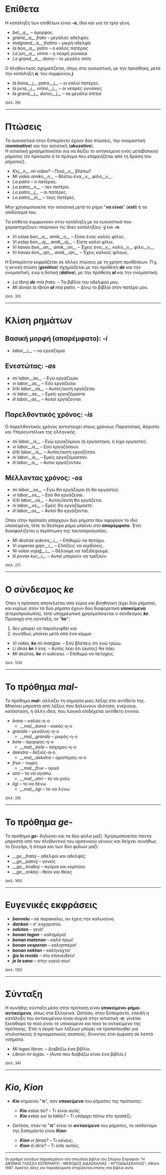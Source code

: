 # __Επίθετα__ 

Η κατάληξη των επιθέτων είναι *__-a__*, ίδια και για τα τρία γένη.

- *bel__a__* – όμορφος
- *grand__a__ frato* – μεγάλος αδελφός
- *malgrand__a__ fratino* – μικρή αδελφή
- *la bon__a__ patro* – ο καλός πατέρας
- *La jun__a__ virino* – η νεαρή γυναίκα
- *La grand__a__ domo* – το μεγάλο σπίτι

Ο πληθυντικός σχηματίζεται, όπως στα ουσιαστικά, με την προσθήκη, μετά την κατάληξη *__a__*, του συμφώνου *__j__*.

- *la bona__j__ patro__j__* – οι καλοί πατέρες
- *la juna__j__ virino__j__* – οι νεαρές γυναίκες
- *la grand__j__ domo__j__* – τα μεγάλα σπίτια

<sub>(σελ. 26)</sub>

---

# __Πτώσεις__ 

Τα ουσιαστικά στην Εσπεράντο έχουν δύο πτώσεις, την ονομαστική (*__nominativo__*) και την αιτιατική (*__akuzativo__*).  
Η αιτιατική χρησιμοποιείται για να δείξει το αντικείμενο ενός μεταβατικού ρήματος (το πρόσωπο ή το πράγμα που επηρεάζεται από τη δράση του ρήματος).   

- *Kiu__n__ mi vidas?* – Ποιό__ν__ βλέπω?
- *Mi vidas amiko__n__* – Βλέπω ένα__ν__ φίλο__ν__.
- *La patro* – ο πατέρας.
- *La patro__n__* – τον πατέρα.
- *La patro__j__* – οι πατέρες.
- *La patro__jn__* – τους πατέρες.

Μην χρησιμοποιείτε την αιτιατική μετά το ρήμα "__να είναι__" (*__esti__*) ή τα ισοδύναμά του.  

Τα επίθετα συμφωνούν στην κατάληξη με τα ουσιαστικά που χαρακτηρίζουν: παίρνουν τις ίδιες καταλήξεις *__-j__* και *__-n__*.  

- *Vi estas bon__a__ amik__o__* – Είσαι ένας καλός φίλος.
- *Vi estas bon__aj__ amik__oj__* – Είστε καλοί φίλοι.
- *Vi havas bon__an__ amik__on__* – Έχεις ένα__ν__ καλό__ν__ φίλο__ν__.
- *Vi havas bon__ajn__ amik__ojn__* – Έχεις καλούς φίλους.  

Η Εσπεράντο εκφράζεται σε άλλες πτώσεις με τη χρήση προθέσεων. Π.χ. η γενική πτώση (*__genitivo__*) σχημαίζεται με την πρόθεση *__de__* και την ονομαστική, ενώ η δοτική (*__dativo__*), με την πρόθεση *__al__* και την ονομαστική:  

- *La libroj __de__ mia frato.* – Τα βιβλία του αδελφού μου.
- *Mi donas la libron __al__ mia patro.* – Δίνω το βιβλίο στον πατέρα μου.

<sub>(σελ. 33)</sub>

---

# __Κλίση ρημάτων__  
  
## Βασική μορφή (απαρέμφατο): *__-i__*  
  
- *labor__i__*          – να εργάζομαι  
  
## Ενεστώτας: *__-as__*
  
- *mi labor__as__*      – Εγώ εργάζομαι
- *vi labor__as__*      – Εσύ εργάζεσαι
- *li/ŝi labor__as__*   – Αυτός/αυτή εργάζεται
- *ni labor__as__*      – Εμείς εργαζόμαστε 
- *ili labor__as__*     – Αυτοί εργάζονται
  
## Παρελθοντικός χρόνος: *__-is__*  
  
Ο παρελθοντικός χρόνος αντιστοιχεί στους χρόνους Παρατατικό, Αόριστο και Υπερσυντέλικο της ελληνικής.  

- *mi labor__is__*      – Εγώ εργαζόμουν (ή εργάστηκα, ή είχα εργαστεί).
- *vi labor__is__*      – Εσύ εργαζόσουν.
- *li/ŝi labor__is__*   – Αυτός/αυτή εργαζόταν.
- *ni labor__is__*      – Εμείς εργαζόμασταν.
- *ili labor__is__*     – Αυτοί εργάζονταν.
  
## Μέλλοντας χρόνος: *__-os__*  
  
- *mi labor__os__*      – Εγώ θα εργάζομαι (ή θα εργαστώ).
- *vi labor__os__*      – Εσύ θα εργάζεσαι.
- *li/ŝi labor__os__*   – Αυτός/αυτή θα εργάζεται.
- *ni labor__os__*      – Εμείς θα εργαζόμαστε.
- *ili labor__os__*     – Αυτοί θα εργάζονται.  

Όταν στην πρόταση υπάρχουν δύο ρήματα που αφορούν το ίδιο υποκείμενο, τότε το δεύτερο ρήμα μπαίνει στο __απαρέμφατο__. Έτσι διασφαλίζεται η περίπτωση της ταυτοπροσωπίας.  

- *Mi deziras sukces__i__* – Επιθυμώ να πετύχω.
- *Vi esperas gajn__i__* – Ελπίζεις να κερδίσεις.
- *Ni volas vojaĝ__i__* – Θέλουμε να ταξιδέψουμε.
- *Ili povas kur__i__* – Αυτοί μπορούν να τρέξουν.

<sub>(σελ. 27)</sub>
  
---
  
# Ο σύνδεσμος *__ke__*  
  
Όταν η πρόταση αποτελείται από κύρια και βοηθητική (έχει δύο ρήματα), και κυρίως όταν τα δύο ρήματα έχουν δύο διαφορετικά __υποκείμενα__ (ετεροπροσωπία), τότε υποχρεωτικά χρησιμοποιειται ο σύνδεσμος *__ke__*.  
Προσοχή στη σύνταξη, το "__ke__":  
  
1. δεν μπορεί να παραλειφθεί και
2. συνήθως μπαίνει μετά από ένα κόμμα.
  
- *Vi vidas, __ke__ mi manĝas.* – Εσύ βλέπεις ότι εγώ τρώω.
- *Li diras __ke__ li iros.* – Αυτός λέει ότι (αυτός) θα πάει.
- *Mi deziras, __ke__ vi sukcesu.* – Επιθυμώ να πετύχεις.
  
<sub>(σελ. 124)</sub>
  
---
  
# Το πρόθημα *__mal-__*  
  
Το πρόθημα *__mal-__* αλλάζει τη σημασία μιας λέξης στο αντίθετο της. Μπαίνει μπροστά από λέξεις που δηλώνουν ιδιότητα, ενέργεια, κατάσταση, ή άλλη ιδέα, που λογικά επιδέχεται αντίθετη έννοια.  
  
- *bona* – καλός-η-ο
  - *__mal__bona* – κακός-η-ο
- *granda* – μεγάλος-η-ο
  - *__mal__granda* – μικρός-η-ο
- *bela* – όμορφος-η-ο
  - *__mal__bela* – άσχημος-η-ο
- *dekstra* – δεξιός-α-ο
  - *__mal__dekstra* – αριστερός-α-ο
- *frue* – νωρίς
  - *__mal__frue* – αργά
- *ami* – το να αγαπώ
  - *__mal__ami* – το να μισώ
- *ligi* – το να δένω
  - *__mal__ligi* – το να λύνω
  
<sub>(σελ. 29)</sub>
  
---
  
# Το πρόθημα *__ge-__*   
  
Το πρόθημα *__ge-__* δηλώνει και τα δύο φύλα μαζί. Χρησιμοποιείται πάντα μπροστά από τον πληθυντικό του αρσενικού γένους και δείχνει συνήθως το ζευγάρι, ή άτομα και των δύο φύλων μαζί:  
  
- *__ge__fratoj* – αδελφοί και αδελφές
- *__ge__patroj* – γονείς
- *__ge__knaboj* – αγόρια και κορίτσια
- *__ge__onkloj* – θείοι και θείες
  
<sub>(σελ. 165)</sub>
  
---

# __Ευγενικές εκφράσεις__  
  
- *__bonvolu__* – σε παρακαλώ, αν έχεις την καλωσύνη
- *__dankon__* – σ' ευχαριστώ
- *__saluton__* – γειά!
- *__bonan tagon__* – καλημέρα!
- *__bonan matenon__* – καλό πρωί!
- *__bonan vesperon__* – καλησπέρα!
- *__bonan nokton__* – καληνύχτα!
- *__ĝis la revido__* – στο επανειδείν!
- *__je la sano__* – στην υγειά σου!
  
<sub>(σελ. 130)</sub>
  
---
  
# __Σύνταξη__  
  
Η συνήθης σύνταξη μέσα στην πρόταση είναι __υποκείμενο-ρήμα-αντικείμενο__, όπως στα Ελληνικά. Ωστόσο, στην Εσπεράντο, επειδή η κατάληξη του αντικειμένου είναι συχνά στην αιτιατική *__-n__*, γίνεται ξεκάθαρο το ποιό είναι το υποκείμενο και ποιό το αντικείμενο της πρότασης. Έτσι η σειρά των λέξεων μπορει να τροποποιηθεί για στυλιστικούς ή πραγματικούς σκοπούς, δίνοντας έτσι έμφαση σε λεπτά νοήματα.  
  
- *Mi legas libron.* – Διαβάζω ένα βιβλίο.
- *Libron mi legas.* – (Αυτό που διαβάζω είναι ένα βιβλίο.)
  
<sub>(σελ. 34)</sub>
  
---
  
# *__Kio__, __Kion__*  
  
- *__Kio__* σημαίνει "*__τι__*", σαν *__υποκείμενο__* του ρήματος της πρότασης:  
  
  - *__Kio__ estas tio?* – Τι είναι αυτό;
  - *__Kio__ estas sur la tablo?* – Τι υπάρχει πάνω στο τραπέζι;
  
- Ωστόσο, όταν το "*__τι__*" είναι το *__αντικείμενο__* του ρήματος, το ισοδύναμο της Εσπεράντο είναι *__Kion__*:  
  
  - *__Kion__ vi faras?* – Τι κάνεις;
  - *__Kion__ ŝi diris?* – Τι είπε αυτός;
  
---
  
<sub>Οι αριθμοί σελίδων παραπέμπουν στο σπουδαίο βιβλίο του Σπύρου Σαραφιάν "Η ΔΙΕΘΝΗΣ ΓΛΩΣΣΑ ΕΣΠΕΡΑΝΤΟ - ΜΕΘΟΔΟΣ ΔΙΔΑΣΚΑΛΙΑΣ - ΑΥΤΟΔΙΔΑΣΚΑΛΙΑΣ", Αθήνα 1987. Αρκετές ιδέες και παραδείγματα στηρίζονται επίσης στο βιβλίο αυτό.</sub>
